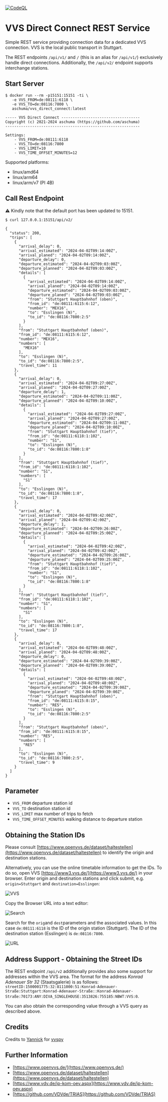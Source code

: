 [![CodeQL](https://github.com/aschuma/vvs_direct_connect/actions/workflows/codeql-analysis.yml/badge.svg)](https://github.com/aschuma/vvs_direct_connect/actions/workflows/codeql-analysis.yml)


# VVS Direct Connect REST Service
Simple REST service providing connection data for a dedicated VVS connection. VVS is the local public transport in Stuttgart. 

The REST endpoints `/api/v1/` and `/` (this is an alias for `/api/v1/`) exclusively handle direct connections. Additionally, the `/api/v2/` endpoint supports interchange stations.

## Start Server
```shell
$ docker run --rm -p15151:15151 -ti \
   -e VVS_FROM=de:08111:6118 \
   -e VVS_TO=de:08116:7800 \
   aschuma/vvs_direct_connect:latest

----- VVS Direct Connect -----------------------------------
Copyright (c) 2021-2024 aschuma (https://github.com/aschuma)
------------------------------------------------------------

Settings:
	- VVS_FROM=de:08111:6118
	- VVS_TO=de:08116:7800
	- VVS_LIMIT=10
	- VVS_TIME_OFFSET_MINUTES=12

```

Supported platforms:

* linux/amd64
* linux/arm64
* linux/arm/v7 (PI 4B)

## Call Rest Endpoint

⚠️ Kindly note that the default port has been updated to 15151.

```shell
$ curl 127.0.0.1:15151/api/v2/

{
  "status": 200,
  "trips": [
    {
      "arrival_delay": 0,
      "arrival_estimated": "2024-04-02T09:14:00Z",
      "arrival_planed": "2024-04-02T09:14:00Z",
      "departure_delay": 0,
      "departure_estimated": "2024-04-02T09:03:00Z",
      "departure_planned": "2024-04-02T09:03:00Z",
      "details": [
        {
          "arrival_estimated": "2024-04-02T09:14:00Z",
          "arrival_planed": "2024-04-02T09:14:00Z",
          "departure_estimated": "2024-04-02T09:03:00Z",
          "departure_planed": "2024-04-02T09:03:00Z",
          "from": "Stuttgart Hauptbahnhof (oben)",
          "from_id": "de:08111:6115:6:12",
          "number": "MEX16",
          "to": "Esslingen (N)",
          "to_id": "de:08116:7800:2:5"
        }
      ],
      "from": "Stuttgart Hauptbahnhof (oben)",
      "from_id": "de:08111:6115:6:12",
      "number": "MEX16",
      "numbers": [
        "MEX16"
      ],
      "to": "Esslingen (N)",
      "to_id": "de:08116:7800:2:5",
      "travel_time": 11
    },
    {
      "arrival_delay": 0,
      "arrival_estimated": "2024-04-02T09:27:00Z",
      "arrival_planed": "2024-04-02T09:27:00Z",
      "departure_delay": 1,
      "departure_estimated": "2024-04-02T09:11:00Z",
      "departure_planned": "2024-04-02T09:10:00Z",
      "details": [
        {
          "arrival_estimated": "2024-04-02T09:27:00Z",
          "arrival_planed": "2024-04-02T09:27:00Z",
          "departure_estimated": "2024-04-02T09:11:00Z",
          "departure_planed": "2024-04-02T09:10:00Z",
          "from": "Stuttgart Hauptbahnhof (tief)",
          "from_id": "de:08111:6118:1:102",
          "number": "S1",
          "to": "Esslingen (N)",
          "to_id": "de:08116:7800:1:8"
        }
      ],
      "from": "Stuttgart Hauptbahnhof (tief)",
      "from_id": "de:08111:6118:1:102",
      "number": "S1",
      "numbers": [
        "S1"
      ],
      "to": "Esslingen (N)",
      "to_id": "de:08116:7800:1:8",
      "travel_time": 17
    },
    {
      "arrival_delay": 0,
      "arrival_estimated": "2024-04-02T09:42:00Z",
      "arrival_planed": "2024-04-02T09:42:00Z",
      "departure_delay": 1,
      "departure_estimated": "2024-04-02T09:26:00Z",
      "departure_planned": "2024-04-02T09:25:00Z",
      "details": [
        {
          "arrival_estimated": "2024-04-02T09:42:00Z",
          "arrival_planed": "2024-04-02T09:42:00Z",
          "departure_estimated": "2024-04-02T09:26:00Z",
          "departure_planed": "2024-04-02T09:25:00Z",
          "from": "Stuttgart Hauptbahnhof (tief)",
          "from_id": "de:08111:6118:1:102",
          "number": "S1",
          "to": "Esslingen (N)",
          "to_id": "de:08116:7800:1:8"
        }
      ],
      "from": "Stuttgart Hauptbahnhof (tief)",
      "from_id": "de:08111:6118:1:102",
      "number": "S1",
      "numbers": [
        "S1"
      ],
      "to": "Esslingen (N)",
      "to_id": "de:08116:7800:1:8",
      "travel_time": 17
    },
    {
      "arrival_delay": 0,
      "arrival_estimated": "2024-04-02T09:48:00Z",
      "arrival_planed": "2024-04-02T09:48:00Z",
      "departure_delay": 0,
      "departure_estimated": "2024-04-02T09:39:00Z",
      "departure_planned": "2024-04-02T09:39:00Z",
      "details": [
        {
          "arrival_estimated": "2024-04-02T09:48:00Z",
          "arrival_planed": "2024-04-02T09:48:00Z",
          "departure_estimated": "2024-04-02T09:39:00Z",
          "departure_planed": "2024-04-02T09:39:00Z",
          "from": "Stuttgart Hauptbahnhof (oben)",
          "from_id": "de:08111:6115:8:15",
          "number": "RE5",
          "to": "Esslingen (N)",
          "to_id": "de:08116:7800:2:5"
        }
      ],
      "from": "Stuttgart Hauptbahnhof (oben)",
      "from_id": "de:08111:6115:8:15",
      "number": "RE5",
      "numbers": [
        "RE5"
      ],
      "to": "Esslingen (N)",
      "to_id": "de:08116:7800:2:5",
      "travel_time": 9
    }
  ]
}

```
## Parameter

- `VVS_FROM` departure station id 
- `VVS_TO` destination station id 
- `VVS_LIMIT` max number of trips to fetch
- `VVS_TIME_OFFSET_MINUTES` walking distance to departure station

## Obtaining the Station IDs

Please consult [https://www.openvvs.de/dataset/haltestellen](https://www.openvvs.de/dataset/haltestellen) to identify the origin and destination stations. 

Alternatively, you can use the online timetable information to get the IDs. To do so, open VVS [https://www3.vvs.de/](https://www3.vvs.de/) in your browser. Enter origin and destination stations and click submit, e.g. `origin=Stuttgart` and `destination=Esslingen`:

![VVS](https://raw.githubusercontent.com/aschuma/vvs_direct_connect/main/doc/010_search.png)

Copy the Browser URL into a text editor:

![Search](https://raw.githubusercontent.com/aschuma/vvs_direct_connect/main/doc/020_url.png)

Search for the `orig`and `dest`parameters and the associated values. In this case `de:08111:6118` is the ID of the origin station (Stuttgart).  The ID of the destination station (Esslingen) is `de:08116:7800`.

![URL](https://raw.githubusercontent.com/aschuma/vvs_direct_connect/main/doc/030_url_parameter.png)

## Address Support - Obtaining the Street IDs

The REST endpoint `/api/v2` additionally provides also some support for addresses within the VVS area. The format for the address _Konrad Adenauer Str 32_ (Staatsgalerie) is as follows: `streetID:1500001775:32:8111000:51:Konrad-Adenauer-Straße:Stuttgart:Konrad-Adenauer-Straße::Konrad-Adenauer-Straße:70173:ANY:DIVA_SINGLEHOUSE:3513826:755185:NBWT:VVS:0`.

You can also obtain the corresponding value through a VVS query as described above.

## Credits
Credits to [Yannick](https://github.com/zaanposni) for [vvspy](https://pypi.org/project/vvspy/)

## Further Information
* [https://www.openvvs.de/](https://www.openvvs.de/)
* [https://www.openvvs.de/dataset/haltestellen](https://www.openvvs.de/dataset/haltestellen)
* [https://www.vdv.de/ip-kom-oev.aspx](https://www.vdv.de/ip-kom-oev.aspx)
* [https://github.com/VDVde/TRIAS](https://github.com/VDVde/TRIAS)
